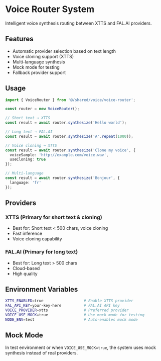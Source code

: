 # Voice Router System

Intelligent voice synthesis routing between XTTS and FAL.AI providers.

## Features
- Automatic provider selection based on text length
- Voice cloning support (XTTS)
- Multi-language synthesis
- Mock mode for testing
- Fallback provider support

## Usage
```typescript
import { VoiceRouter } from '@/shared/voice/voice-router';

const router = new VoiceRouter();

// Short text → XTTS
const result = await router.synthesize('Hello world');

// Long text → FAL.AI
const result = await router.synthesize('A'.repeat(1000));

// Voice cloning → XTTS
const result = await router.synthesize('Clone my voice', {
  voiceSample: 'http://example.com/voice.wav',
  useCloning: true
});

// Multi-language
const result = await router.synthesize('Bonjour', {
  language: 'fr'
});
```

## Providers

### XTTS (Primary for short text & cloning)
- Best for: Short text < 500 chars, voice cloning
- Fast inference
- Voice cloning capability

### FAL.AI (Primary for long text)
- Best for: Long text > 500 chars
- Cloud-based
- High quality

## Environment Variables
```bash
XTTS_ENABLED=true                  # Enable XTTS provider
FAL_API_KEY=your-key-here          # FAL.AI API key
VOICE_PROVIDER=xtts                # Preferred provider
VOICE_USE_MOCK=true                # Use mock mode for testing
NODE_ENV=test                      # Auto-enables mock mode
```

## Mock Mode
In test environment or when `VOICE_USE_MOCK=true`, the system uses mock synthesis instead of real providers.
